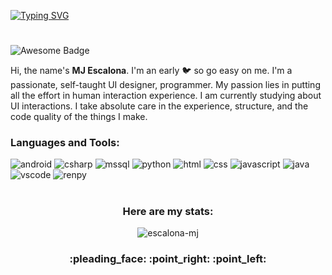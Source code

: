 [![Typing SVG](https://readme-typing-svg.herokuapp.com?font=Major+Mono+Display&size=50&duration=1500&pause=500&vCenter=true&width=600&height=55&lines=Hi+there.%F0%9F%91%8B;Kamusta.%F0%9F%91%8B)](https://git.io/typing-svg)
<h1></h1>
<p align="left"><img src="https://cdn.rawgit.com/sindresorhus/awesome/d7305f38d29fed78fa85652e3a63e154dd8e8829/media/badge.svg" alt="Awesome Badge"/> </p>

Hi, the name's <b>MJ Escalona</b>. I'm an early :bird: so go easy on me. I'm a passionate, self-taught UI designer, programmer. My passion lies in putting all the effort in human interaction experience. I am currently studying about UI interactions. I take absolute care in the experience, structure, and the code quality of the things I make.

<h3 align="left">Languages and Tools:</h3>
<p align ="left"><img src="https://img.shields.io/badge/Android-3DDC84?style=for-the-badge&logo=android&logoColor=white" alt="android">
<img src="https://img.shields.io/badge/C%23-239120?style=for-the-badge&logo=c-sharp&logoColor=white" alt="csharp">
<img src="https://img.shields.io/badge/Microsoft_SQL-CC2927?style=for-the-badge&logo=microsoft-sql-server&logoColor=white" alt="mssql">
<img src="https://img.shields.io/badge/Python-3776AB?style=for-the-badge&logo=python&logoColor=white" alt="python">
<img src="https://img.shields.io/badge/HTML-e5532d?style=for-the-badge&logo=html5&logoColor=white" alt="html">
<img src="https://img.shields.io/badge/CSS-2d54e5?&style=for-the-badge&logo=css3&logoColor=white" alt="css">
<img src="https://img.shields.io/badge/JavaScript-f8e11d?style=for-the-badge&logo=javascript&logoColor=333333" alt="javascript"> 
<img src="https://img.shields.io/badge/Java-ED8B00?style=for-the-badge&logo=java&logoColor=white" alt="java">
<img src="https://img.shields.io/badge/vscode-%23007ACC?style=for-the-badge&logo=visualstudiocode&logoColor=white" alt="vscode">
<img src="https://img.shields.io/badge/RenPy-ff7f7f?style=for-the-badge&logo=renpy&logoColor=white" alt="renpy"></p>

<h1></h1>
<h3 align="center"><b>Here are my stats:</b></h3>

<p align="center"><img src= https://github-readme-stats.vercel.app/api?username=escalona-mj&show_icons=true&theme=transparent alt="escalona-mj"/></p>



<h3 align="center">:pleading_face: :point_right: :point_left:</h3>
